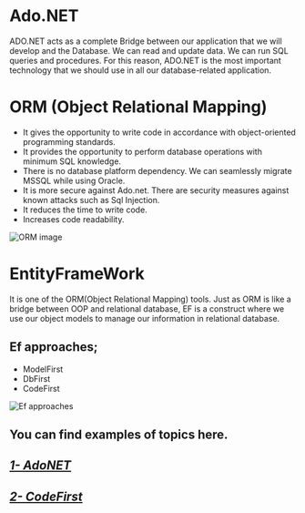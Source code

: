 # Ado.NET
ADO.NET acts as a complete Bridge between our application that we will develop and the Database. We can read and update data. We can run SQL queries and procedures. For this reason, ADO.NET is the most important technology that we should use in all our database-related application.

# ORM (Object Relational Mapping)

* It gives the opportunity to write code in accordance with object-oriented programming standards.
* It provides the opportunity to perform database operations with minimum SQL knowledge.
* There is no database platform dependency. We can seamlessly migrate MSSQL while using Oracle.
* It is more secure against Ado.net. There are security measures against known attacks such as Sql Injection.
* It reduces the time to write code.
* Increases code readability.

![ORM image](https://miro.medium.com/max/1400/0*hPIVHv2kP28zTbvb.png)

# EntityFrameWork

It is one of the ORM(Object Relational Mapping) tools.
Just as ORM is like a bridge between OOP and relational database, EF is a construct where we use our object models to manage our information in relational database.

## Ef approaches;

- ModelFirst
- DbFirst
- CodeFirst

![Ef approaches](https://csharpcorner-mindcrackerinc.netdna-ssl.com/UploadFile/BlogImages/11292015124156PM/entity-framework-design-approaches.png)

## You can find examples of topics here.

## [***1- AdoNET***](https://github.com/EnesSERENLI/Data_Access/tree/main/AdoNET)
## [***2- CodeFirst***](https://github.com/EnesSERENLI/Data_Access/tree/main/DataAccess_CodeFirst)
